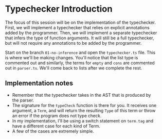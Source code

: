 # Typechecker Introduction

The focus of this session will be on the implementation of the typechecker. First, we will implement a typechecker that relies on explicit annotations added by the programmer. Then, we will implement a separate typechecker that infers the type of function arguments. It will still be a full typechecker, but will not require any annotations to be added by the programmer.

Start on the branch `01-no-inference` and open the `typechecker.ts` file. This is where we'll be making changes. You'll notice that the list type is commented out and similarly, the terms for `empty` and `cons` are commented out in `parser.ts`. We'll come back to lists after we complete the rest.

## Implementation notes

- Remember that the typechecker takes in the AST that is produced by the parser.
- The signature for the `typeCheck` function is there for you. It receives one argument, a `Term`, and will return the resulting `Type` of this term or throw an error if the program does not type check.
- In my implementation, I'll be using a switch statement on `term.tag` and have a different case for each kind of Term.
- A few of the cases are extremely simple.
